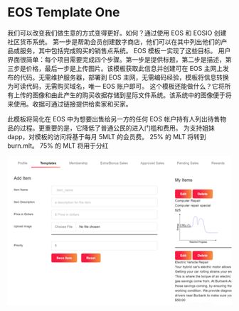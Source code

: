 # EOS Template One

我们可以改变我们做生意的方式变得更好。如何？通过使用 EOS 和 EOSIO 创建社区货币系统。
第一步是帮助会员创建数字商店，他们可以在其中列出他们的产品或服务，其中包括完成购买的销售点系统。 EOS 模板一实现了这些目标。
用户界面很简单：每个项目需要完成四个步骤。第一步是提供标题，第二步是描述，第三步是价格，最后一步是上传图片。该模板获取此信息并创建可在 EOS 主网上发布的代码。无需维护服务器，部署到 EOS 主网，无需编码经验，模板将信息转换为可读代码，无需购买域名，唯一 EOS 账户即可。
这个模板还能做什么？它将所有上传的图像和由此产生的购买收据存储到星际文件系统。该系统中的图像便于将来使用。收据可通过链接提供给卖家和买家。

此模板将简化在 EOS 中为想要出售给另一方的任何 EOS 帐户持有人列出待售物品的过程。更重要的是，它降低了普通公民的进入门槛和费用。
为支持姐妹 dapp，对模板的访问将基于每月 5MLT 的会员费。 25% 的 MLT 将转到 burn.mlt。 75% 的 MLT 将用于分红

![eostemplateone-dapp-other-eos-image1_da4287a4fc2c8d55bac49a1f0be9312d](eostemplateone-dapp-other-eos-image1_da4287a4fc2c8d55bac49a1f0be9312d.png)

